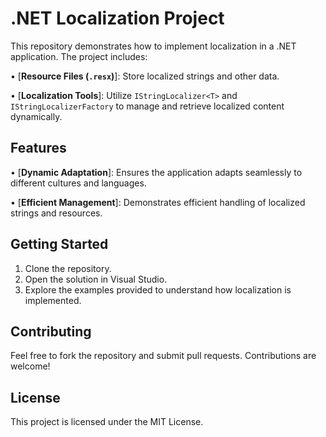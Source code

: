 # .NET Localization Project

This repository demonstrates how to implement localization in a .NET application. The project includes:

•  [**Resource Files (`.resx`)**]: Store localized strings and other data.

•  [**Localization Tools**]: Utilize `IStringLocalizer<T>` and `IStringLocalizerFactory` to manage and retrieve localized content dynamically.


## Features

•  [**Dynamic Adaptation**]: Ensures the application adapts seamlessly to different cultures and languages.

•  [**Efficient Management**]: Demonstrates efficient handling of localized strings and resources.


## Getting Started

1. Clone the repository.
2. Open the solution in Visual Studio.
3. Explore the examples provided to understand how localization is implemented.

## Contributing

Feel free to fork the repository and submit pull requests. Contributions are welcome!

## License

This project is licensed under the MIT License.
